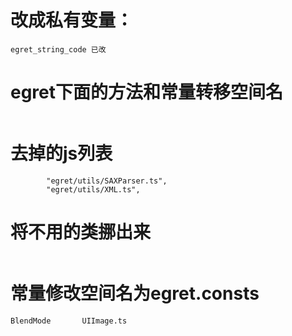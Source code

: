
# 改成私有变量：

```
egret_string_code 已改
```

# egret下面的方法和常量转移空间名
```

```

# 去掉的js列表
```
        "egret/utils/SAXParser.ts",
        "egret/utils/XML.ts",
```

# 将不用的类挪出来

```
```

# 常量修改空间名为egret.consts

```
BlendMode       UIImage.ts

```